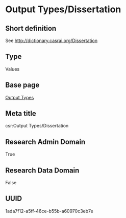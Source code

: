 # Output Types/Dissertation
## Short definition
See http://dictionary.casrai.org/Dissertation
## Type
Values
## Base page
[Output Types](https://github.com/EuroCRIS/CASRAI-Dictionairies/blob/main/Objects/Output%20Types.md)
## Meta title
csr:Output Types/Dissertation
## Research Admin Domain
True
## Research Data Domain
False
## UUID
1ada7f12-a5ff-46ce-b55b-a60970c3eb7e
